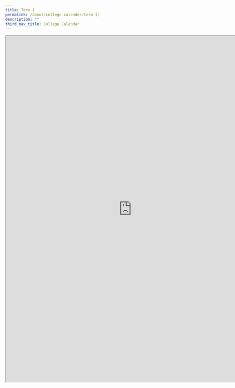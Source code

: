 ```yaml
---
title: Term 1
permalink: /about/college-calender/term-1/
description: ""
third_nav_title: College Calendar
---
```


<center>
<iframe src="https://docs.google.com/document/d/e/2PACX-1vSr05C3_6VuOOP0oUraAHwTr0i3DJlLSgpEFE_V8rdGNuy6UnkXZJe2AN3SghAjDaphhDFUtcxYMNnY/pub?embedded=true" width=800px height=1100px scrolling="no"></iframe>
</center>